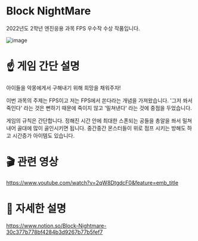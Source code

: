 # Block NightMare

2022년도 2학년 엔진응용 과목 FPS 우수작 수상 작품입니다.

![image](https://user-images.githubusercontent.com/77655325/203090019-059afa15-f8d3-4abc-b34e-6221c7657692.png)

# ☝️ 게임 간단 설명
아이들을 악몽에게서 구해내기 위해 희망을 채워주자!

이번 과목의 주제는 FPS이고 저는 FPS에서 쏜다라는 개념을 가져왔습니다.
'그저 쏴서 죽인다' 라는 것은 뻔하기 때문에 죽이지 않고 '밀쳐낸다' 라는 것에 중점을 두었습니다.

게임의 규칙은 간단합니다.
정해진 시간 안에 최대한 스폰되는 공들을 총알을 쏴서 밀쳐내어 골대에 많이 골인시키면 됩니다.
중간중간 몬스터들이 위로 점프 시키는 방해도 하고 시간증가 아이템도 있습니다.

# 🎬 관련 영상
https://www.youtube.com/watch?v=2qW8DtgdcF0&feature=emb_title

# 💼 자세한 설명
https://www.notion.so/Block-Nightmare-30c377b778bf4284b3d9267b77b5fef7
